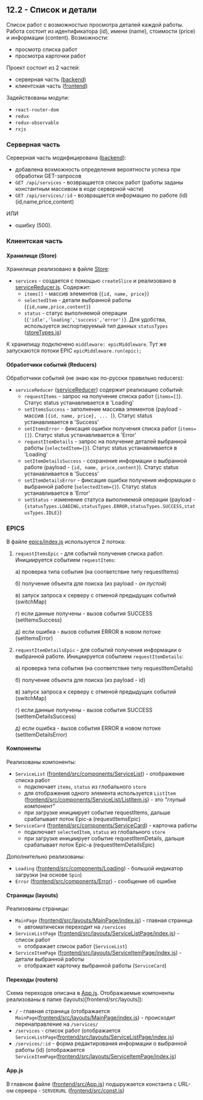 ## 12.2 - Список и детали

Список работ с возможностью просмотра деталей каждой работы.
Работа состоит из идентификатора (id), имени (name), стоимости (price) и информации (content).
Возможности:
* просмотр списка работ
* просмотра карточки работ

Проект состоит из 2 частей:
* серверная часть ([backend](backend))
* клиентская часть ([frontend](frontend))

Задействованы модули:
* `react-router-dom`
* `redux`
* `redux-observable`
* `rxjs`


### Серверная часть
Серверная часть модифицирована ([backend](backend/server.js)):
* добавлена вохможность определения вероятности успеха при обработки GET-запросов
* `GET /api/services` - возвращается список работ (работы заданы константным массивом в коде серверной части)
* `GET /api/services/:id` - возвращается информацию по работе (id) (id,name,price,content)

ИЛИ

* ошибку (500).


### Клиентская часть

#### Хранилище (Store)
Хранилище реализовано в файле [Store](frontend/src/store/index.js):
* `services` - создается с помощью `createSlice` и реализовано в [serviceReducer.js](frontend/src/store/serviceReducer.js). Содержит:
  * `items[]` - массив элементов (`{id, name, price}`)
  * `selectedItem` - детали выбранной работы (`{id,name,price,content}`)
  * `status` - статус выполняемой операции (`{'idle','loading','success','error')`}. Для удобства, используется экспортируемый тип данных `statusTypes` ([storeTypes.js](frontend/src/store/storeTypes.js))

К хранилищу подключено `middleware: epicMiddleware`.
Тут же запускаются потоки EPIC
`epicMiddleware.run(epic);`

#### Обработчики событий (Reducers)
Обработчики событий (не знаю как по-русски правильно reducers):
* `serviceReducer` ([serviceReducer](frontend/src/store/serviceReducer.js)) содержит реализацию событий:
  * `requestItems` - запрос на получение списка работ (`items=[]`). Статус status устанавливается в 'Loading'
  * `setItemsSuccess` - заполнение массива элементов (payload - массив `[{id, name, price}, ... ]`). Статус status устанавливается в 'Success'
  * `setItemsError` - фиксация ошибки получения списка работ (`items=[]`). Статус status устанавливается в 'Error'
  * `requestItemDetails` - запрос на получение деталей выбранной работы (`selectedItem={}`). Статус status устанавливается в 'Loading'
  * `setItemDetailsSuccess` - сохранение информации о выбранной работе (payload - `{id, name, price,content}`). Статус status устанавливается в 'Success'
  * `setItemDetailsError` - фиксация ошибки получения информации о выбранной работе (`selectedItem={}`). Статус status устанавливается в 'Error'
  * `setStatus` - изменение статуса выполняемой операции  (payload - `{statusTypes.LOADING,statusTypes.ERROR,statusTypes.SUCCESS,statusTypes.IDLE}`)

### EPICS
В файле [epics/index.js](frontend/src/epics/index.js) используется 2 потока:
1. `requestItemsEpic` - для событий получения списка работ. Инициируется событием `requestItems`:
   
   а) проверка типа события (на соответствие типу requestItems)
   
   б) получение объекта для поиска (из payload - _он пустой_)

   в) запуск запроса к серверу с отменой предыдущих событий (switchMap)
   
   г) если данные получены - вызов события SUCCESS (setItemsSuccess)
   
   д) если ошибка - вызов события ERROR в новом потоке (setItemsError)

2. `requestItemDetailsEpic` - для событий получения информации о выбранной работе. Инициируется событием `requestItemDetails`:
   
   а) проверка типа события (на соответствие типу requestItemDetails)
   
   б) получение объекта для поиска (из payload - id)

   в) запуск запроса к серверу с отменой предыдущих событий (switchMap)
   
   г) если данные получены - вызов события SUCCESS (setItemDetailsSuccess)
   
   д) если ошибка - вызов события ERROR в новом потоке (setItemDetailsError)

 
 
#### Компоненты
Реализованы компоненты:
* `ServiceList` ([frontend/src/components/ServiceList](frontend/src/components/ServiceList/index.js)) - отображение списка работ
  * подключает  `items`, `status` из глобального `store`
  * для отображения одного элемента используется `ListItem` ([frontend/src/components/ServiceList/ListItem.js](frontend/src/components/ServiceList/ListItem.js)) - это _"глупый компонент"_
  * при загрузке инициирует событие requestItems, дальше срабатывает поток Epic-а (requestItemsEpic)
* `ServiceCard` ([frontend/src/components/ServiceCard](frontend/src/components/ServiceCard/index.js)) - карточка работы
  * подключает  `selectedItem`, `status` из глобального `store`
  * при загрузке инициирует событие requestItemDetails, дальше срабатывает поток Epic-а (requestItemDetailsEpic)
  
Дополнительно реализованы:
* `Loading` ([frontend/src/components/Loading](frontend/src/components/Loading/index.js)) - большой индикатор загрузки (на основе `Spin`)
* `Error` ([frontend/src/components/Error](frontend/src/components/Error/index.js)) - сообщение об ошибке

#### Страницы (layouts)
Реализованы страницы:
* `MainPage` ([frontend/src/layouts/MainPage/index.js](frontend/src/layouts/MainPage/index.js)) - главная страница
  * автоматически переходит на `/services`
* `ServiceListPage` ([frontend/src/layouts/ServiceListPage/index.js](frontend/src/layouts/ServiceListPage/index.js)) - список работ
  * отображает список работ (`ServiceList`)
* `ServiceItemPage` ([frontend/src/layouts/ServiceItemPage/index.js](frontend/src/layouts/ServiceItemPage/index.js)) - детали выбранной работы
  * отображает карточку выбранной работы (`ServiceCard`)


#### Переходы (routers)
Схема переходов описана в [App.js](frontend/src/App.js). Отображаемые компоненты реализованы в папке (layouts)[frontend/src/layouts]):
* `/` - главная страница (отображается `MainPage`([frontend/src/layouts/MainPage/index.js](frontend/src/layouts/MainPage/index.js)) - происходит перенаправление на `/services/`
* `/services` - список работ (отображается `ServiceListPage`([frontend/src/layouts/ServiceListPage/index.js](frontend/src/layouts/ServiceListPage/index.js)) 
* `/services/:id` - форма редактирования информации о выбранной работы (id) (отображается `ServiceItemPage`([frontend/src/layouts/ServiceItemPage/index.js](frontend/src/layouts/ServiceItemPage/index.js)) 

 
 #### App.js
 В главном файле ([frontend/src/App.js](frontend/src/App.js)) подшружается константа с URL-ом сервера - `SERVERURL` ([frontend/src/const.js](frontend/src/const.js))


